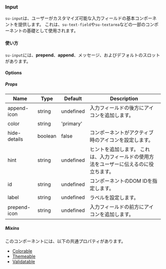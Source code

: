 ### Input

`su-input`は、ユーザーがカスタマイズ可能な入力フィールドの基本コンポーネントを提供します。 これは、`su-text-field`や`su-textarea`などの一部のコンポーネントの基礎として使用されます。

<su-divider class="mb-8" />

#### 使い方

`su-input`には、**prepend**、**append**、メッセージ、およびデフォルトのスロットがあります。

<sample />

#### Options

##### Props

|Name|Type|Default|Description|
|----|----|-------|-----------|
|append-icon|string|undefined|入力フィールドの後方にアイコンを追加します。|
|color|string|'primary'||
|hide-details|boolean|false|コンポーネントがアクティブ時のアイコンを設定します。|
|hint|string|undefined|ヒントを追加します。 これは、入力フィールドの使用方法をユーザーに伝えるのに役立ちます。|
|id|string|undefined|コンポーネントのDOM IDを指定します。|
|label|string|undefined|ラベルを設定します。|
|prepend-icon|string|undefined|入力フィールドの前方にアイコンを追加します。|

##### Mixins

このコンポーネントには、以下の共通プロパティがあります。

- [Colorable](/internals/mixins#Colorable)
- [Themeable](/internals/mixins#Themeable)
- [Validatable](/internals/mixins#Validatable)